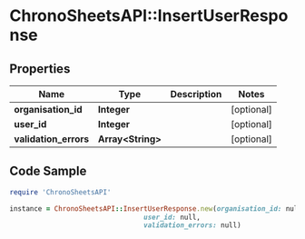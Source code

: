 # ChronoSheetsAPI::InsertUserResponse

## Properties

Name | Type | Description | Notes
------------ | ------------- | ------------- | -------------
**organisation_id** | **Integer** |  | [optional] 
**user_id** | **Integer** |  | [optional] 
**validation_errors** | **Array&lt;String&gt;** |  | [optional] 

## Code Sample

```ruby
require 'ChronoSheetsAPI'

instance = ChronoSheetsAPI::InsertUserResponse.new(organisation_id: null,
                                 user_id: null,
                                 validation_errors: null)
```


